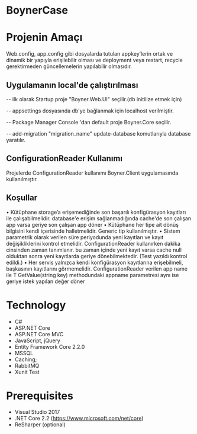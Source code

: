 # BoynerCase

# Projenin Amaçı

Web.config, app.config gibi dosyalarda tutulan appkey’lerin ortak ve dinamik bir yapıyla erişilebilir olması ve deployment veya restart, recycle gerektirmeden güncellemelerin yapılabilir olmasıdır.

## Uygulamanın local'de çalıştırılması

-- ilk olarak Startup proje "Boyner.Web.UI" seçilir.(db initilize etmek için)

-- appsettings dosyasında db'ye bağlanmak için localhost verilmiştir.

-- Package Manager Console 'dan default proje Boyner.Core seçilir.

-- add-migration "migration_name" update-database komutlarıyla database yaratılır.

## ConfigurationReader Kullanımı

Projelerde ConfigurationReader kullanımı Boyner.Client uygulamasında kullanılmıştır.

## Koşullar
 
•	Kütüphane storage’a erişemediğinde son başarılı konfigürasyon kayıtları ile çalışabilmelidir.
      database'e erişim sağlanmadığında cache'de son çalışan app varsa geriye son çalışan app döner
•	Kütüphane her tipe ait dönüş bilgisini kendi içerisinde halletmelidir. 
      Generic tip kullanılmıştır.
•	Sistem parametrik olarak verilen süre periyodunda yeni kayıtları ve kayıt değişikliklerini kontrol etmelidir. 
      ConfigurationReader kullanırken dakika cinsinden zaman tanımlanır. bu zaman içinde yeni kayıt varsa cache null olduktan sonra yeni       kayıtlarda geriye dönebilmektedir. (Test yazıldı kontrol edildi.)
•	Her servis yalnızca kendi konfigürasyon kayıtlarına erişebilmeli, başkasının kayıtlarını görmemelidir.
      ConfigurationReader verilen app name ile T GetValue<T>(string key) methodundaki appname parametresi aynı ise geriye istek yapılan       değer döner


# Technology

- C#
- ASP.NET Core
- ASP.NET Core MVC
- JavaScript, jQuery
- Entity Framework Core 2.2.0
- MSSQL
- Caching;
- RabbitMQ
- Xunit Test
# Prerequisites

-  Visual Studio 2017
-  .NET Core 2.2 (https://www.microsoft.com/net/core)
-  ReSharper (optional)

 





